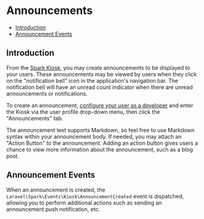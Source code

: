 # Announcements

- [Introduction](#introduction)
- [Announcement Events](#announcement-events)

<a name="introduction"></a>
## Introduction

From the [Spark Kiosk](/docs/7.0/kiosk), you may create announcements to be displayed to your users. These announcements may be viewed by users when they click on the "notification bell" icon in the application's navigation bar. The notification bell will have an unread count indicator when there are unread announcements or notifications.

To create an announcement, [configure your user as a developer](/docs/7.0/kiosk) and enter the Kiosk via the user profile drop-down menu, then click the "Announcements" tab.

The announcement text supports Markdown, so feel free to use Markdown syntax within your announcement body. If needed, you may attach an "Action Button" to the announcement. Adding an action button gives users a chance to view more information about the announcement, such as a blog post.

<a name="announcement-events"></a>
## Announcement Events

When an announcement is created, the `Laravel\Spark\Events\Kiosk\AnnouncementCreated` event is dispatched, allowing you to perform additional actions such as sending an announcement push notification, etc.
